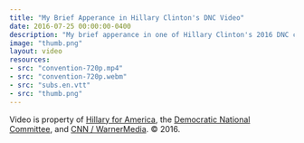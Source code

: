 ```yaml
---
title: "My Brief Apperance in Hillary Clinton's DNC Video"
date: 2016-07-25 00:00:00-0400
description: "My brief apperance in one of Hillary Clinton's 2016 DNC convention videos on substance abuse."
image: "thumb.png"
layout: video
resources:
- src: "convention-720p.mp4"
- src: "convention-720p.webm"
- src: "subs.en.vtt"
- src: "thumb.png"
---
```


Video is property of [Hillary for America](https://www.hillaryclinton.com/), the [Democratic National Committee](https://democrats.org/), and [CNN / WarnerMedia](http://cnnpressroom.blogs.cnn.com/). &copy; 2016.
